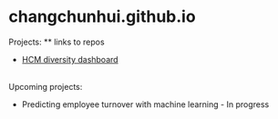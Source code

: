 # changchunhui.github.io

Projects: ** links to repos
* [HCM diversity dashboard](https://github.com/changchunhui/hcmdash)<br><br>

Upcoming projects:
* Predicting employee turnover with machine learning - In progress

